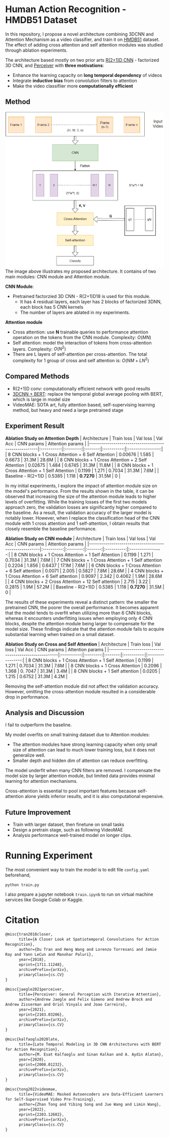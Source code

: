 # Human Action Recognition - HMDB51 Dataset
In this repository, I propose a novel architecture combining 3DCNN and Attention Mechanism as a video classifier, and train it on [HMDB51](https://serre-lab.clps.brown.edu/resource/hmdb-a-large-human-motion-database/) dataset. The effect of adding cross attention and self attention modules was studied through ablation experiments.

The architecture based mostly on two prior arts [R(2+1)D CNN](https://arxiv.org/pdf/1711.11248v3.pdf) - factorized 3D CNN, and [Perceiver](https://arxiv.org/pdf/2103.03206.pdf) with **three motivations**:
- Enhance the learning capacity on **long temporal dependency** of videos
- Integrate **inductive bias** from convolution filters to attention
- Make the video classifiier more **computationally efficient**

## Method
![](./architecture.png)
The image above illustrates my proposed architecture. It contains of two main modules: CNN module and Attention module.

**CNN Module**: 
- Pretrained factorzied 3D CNN - R(2+1)D18 is used for this module.
   - It has 4 residual layers, each layer has 2 blocks of factorized 3DNN, each block has 5 CNN kernels
   - The number of layers are ablated in my experiments.

**Attention module**
- Cross attention: use **N** trainable queries to performance attention operation on the tokens from the CNN module. Complexity: $O(MN)$
- Self attention: model the interaction of tokens from cross-attention layers. Complexity: $O(N^2)$
- There are L layers of self-attention per cross-attention. The total complexity for 1 group of cross and self attention is: $O(NM + LN^2)$
 
## Compared Methods
- R(2+1)D conv: computationally efficient network with good results
- [3DCNN + BERT](https://arxiv.org/pdf/2008.01232.pdf): replace the temporal global average pooling with BERT, which is large in model size
- VideoMAE: SOTA art, fully attention based, self-supervising learning method, but heavy and need a large pretrained stage

## Experiment Result
**Ablation Study on Attention Depth**
| Architecture                                        | Train loss | Val loss | Val Acc | CNN params | Attention params |
|-----------------------------------------------------|:----------:|:--------:|:-------:|:----------:|:----------------:|
| 8 CNN blocks + 1 Cross Attention + 6 Self Attention |   0.00676  |   1.585  |  0.6673 |    31.3M   |       28.6M      |
| 8 CNN blocks + 1 Cross Attention + 2 Self Attention |   0.02675  |   1.484  |  0.6745 |    31.3M   |       11.8M      |
| 8 CNN blocks + 1 Cross Attention + 1 Self Attention |   0.1199   |   1.271  |  0.7034 |    31.3M   |       7.6M       |
| Baseline - R(2+1)D                                  |   0.5385   |   1.118  |  **0.7270** |    31.5M   |         0        |

In my initial experiments, I explore the impact of attention module size on the model's performance. From the results shown in the table, it can be observed that increasing the size of the attention module leads to higher levels of overfitting. While the training losses of the first two models approach zero, the validation losses are significantly higher compared to the baseline. As a result, the validation accuracy of the larger model is notably lower. However, when I replace the classification head of the CNN module with 1 cross attention and 1 self-attention, I obtain results that closely resemble the baseline performance.

**Ablation Study on CNN module**
| Architecture                                         | Train loss | Val loss | Val Acc | CNN params | Attention params |
|------------------------------------------------------|:----------:|:--------:|:-------:|:----------:|:----------------:|
| 8 CNN blocks + 1 Cross Attention + 1 Self Attention  |   0.1199   |   1.271  |  0.7034 |    31.3M   |       7.6M       |
| 7 CNN blocks + 1 Cross Attention + 1 Self attention  |   0.2204   |   1.856  |  0.6437 |    17.1M   |       7.6M       |
| 6 CNN blocks + 1 Cross Attention + 6 Self attention  |   0.0071   |   2.005  |  0.5827 |    7.8M    |       28.6M      |
| 4 CNN blocks + 1 Cross Attention + 6 Self attention  |   0.9097   |   2.342  |  0.4062 |    1.9M    |       28.6M      |
| 4 CNN blocks + 2 Cross Attention + 12 Self attention |    2.715   |   3.22   |  0.2815 |    1.9M    |       57.2M      |
| Baseline - R(2+1)D                                   |   0.5385   |   1.118  |  **0.7270** |    31.5M   |         0        |

The results of these experiments reveal a distinct pattern: the smaller the pretrained CNN, the poorer the overall performance. It becomes apparent that the model tends to overfit when utilizing more than 6 CNN blocks, whereas it encounters underfitting issues when employing only 4 CNN blocks, despite the attention module being larger to compensate for the model size. These findings indicate that the attention module fails to acquire substantial learning when trained on a small dataset.

**Ablation Study on Cross and Self Attention**
| Architecture                                        | Train loss | Val loss | Val Acc | CNN params | Attention params |
|-----------------------------------------------------|:----------:|:--------:|:-------:|:----------:|:----------------:|
| 8 CNN blocks + 1 Cross Attention + 1 Self Attention |   0.1199   |   1.271  |  0.7034 |    31.3M   |       7.6M       |
| 8 CNN blocks + 1 Cross Attention                    |   0.2096   |   1.368  | 0. 7047 |    31.3M   |       3.4M       |
| 8 CNN blocks  + 1 Self attention                    |   0.0205   |   1.215  |  0.6752 |    31.3M   |       4.2M       |

 Removing the self-attention module did not affect the validation accuracy. However, omitting the cross-attention module resulted in a considerable drop in performance.

## Analysis and Discussion
I fail to outperform the baseline.

My model overfits on small training dataset due to Attention modules: 
- The attention modules have strong learning capacity when only small size of attention can lead to much lower training loss, but it does not generalize well. 
- Smaller depth and hidden dim of attention can reduce overfitting.

The model underfit when many CNN filters are removed. I compensate the model size by larger attention module, but limited data provides minimal learning for attention mechanisms.

Cross-attention is essential to pool important features because self-attention alone yields inferior results, and it is also computational expensive.

## Future Improvement
- Train with larger dataset, then finetune on small tasks
- Design a pretrain stage, such as following VideoMAE
- Analysis performance well-trained model on longer clips.

# Running Experiment
The most convenient way to train the model is to edit file `config.yaml` beforehand, 
```
python train.py
```

I also prepare a jupyter notebook `train.ipynb` to run on virtual machine services like Google Colab or Kaggle.

# Citation
```
@misc{tran2018closer,
      title={A Closer Look at Spatiotemporal Convolutions for Action Recognition}, 
      author={Du Tran and Heng Wang and Lorenzo Torresani and Jamie Ray and Yann LeCun and Manohar Paluri},
      year={2018},
      eprint={1711.11248},
      archivePrefix={arXiv},
      primaryClass={cs.CV}
}
```
```
@misc{jaegle2021perceiver,
      title={Perceiver: General Perception with Iterative Attention}, 
      author={Andrew Jaegle and Felix Gimeno and Andrew Brock and Andrew Zisserman and Oriol Vinyals and Joao Carreira},
      year={2021},
      eprint={2103.03206},
      archivePrefix={arXiv},
      primaryClass={cs.CV}
}
```
```
@misc{kalfaoglu2020late,
      title={Late Temporal Modeling in 3D CNN Architectures with BERT for Action Recognition}, 
      author={M. Esat Kalfaoglu and Sinan Kalkan and A. Aydin Alatan},
      year={2020},
      eprint={2008.01232},
      archivePrefix={arXiv},
      primaryClass={cs.CV}
}
```
```
@misc{tong2022videomae,
      title={VideoMAE: Masked Autoencoders are Data-Efficient Learners for Self-Supervised Video Pre-Training}, 
      author={Zhan Tong and Yibing Song and Jue Wang and Limin Wang},
      year={2022},
      eprint={2203.12602},
      archivePrefix={arXiv},
      primaryClass={cs.CV}
}
```
